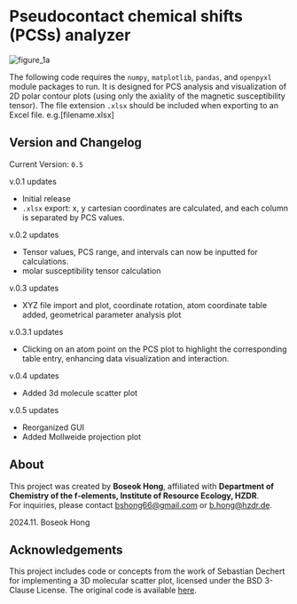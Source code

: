  # Pseudocontact chemical shifts (PCSs) analyzer

![figure_1a](https://github.com/user-attachments/assets/c9656b87-5b0e-4f2c-b010-bd238f86ab23)

The following code requires the `numpy`, `matplotlib`, `pandas`, and `openpyxl` module packages to run.
It is designed for PCS analysis and visualization of 2D polar contour plots (using only the axiality of the magnetic susceptibility tensor).
The file extension `.xlsx` should be included when exporting to an Excel file. e.g.[filename.xlsx]


 ## Version and Changelog
Current Version: `0.5`

v.0.1 updates
- Initial release
- `.xlsx` export: x, y cartesian coordinates are calculated, and each column is separated by PCS values.

v.0.2 updates
- Tensor values, PCS range, and intervals can now be inputted for calculations.
- molar susceptibility tensor calculation

v.0.3 updates
- XYZ file import and plot, coordinate rotation, atom coordinate table added, geometrical parameter analysis plot

v.0.3.1 updates
- Clicking on an atom point on the PCS plot to highlight the corresponding table entry, enhancing data visualization and interaction.

v.0.4 updates
- Added 3d molecule scatter plot
 
v.0.5 updates
- Reorganized GUI
- Added Mollweide projection plot


## About
This project was created by **Boseok Hong**, affiliated with **Department of Chemistry of the f-elements, Institute of Resource Ecology, HZDR**.  
For inquiries, please contact [bshong66@gmail.com](bshong66@gmail.com) or [b.hong@hzdr.de](b.hong@hzdr.de).

2024.11. Boseok Hong


 ## Acknowledgements
 This project includes code or concepts from the work of Sebastian Dechert for implementing a 3D molecular scatter plot, licensed under the BSD 3-Clause License. The original code is available [here](https://github.com/radi0sus/xyz2tab).

